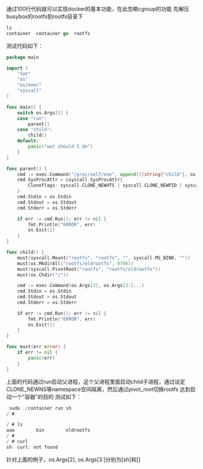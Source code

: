 通过100行代码就可以实现docker的基本功能，在此忽略cgroup的功能
先解压busybox的rootfs到rootfs目录下
```go
ls
container  container.go  rootfs
```
测试代码如下：
```go
package main

import (
	"fmt"
	"os"
	"os/exec"
	"syscall"
)

func main() {
	switch os.Args[1] {
	case "run":
		parent()
	case "child":
		child()
	default:
		panic("wat should I do")
	}
}

func parent() {
	cmd := exec.Command("/proc/self/exe", append([]string{"child"}, os.Args[2:]...)...)
	cmd.SysProcAttr = &syscall.SysProcAttr{
		Cloneflags: syscall.CLONE_NEWUTS | syscall.CLONE_NEWPID | syscall.CLONE_NEWNS,
	}
	cmd.Stdin = os.Stdin
	cmd.Stdout = os.Stdout
	cmd.Stderr = os.Stderr

	if err := cmd.Run(); err != nil {
		fmt.Println("ERROR", err)
		os.Exit(1)
	}
}

func child() {
	must(syscall.Mount("rootfs", "rootfs", "", syscall.MS_BIND, ""))
	must(os.MkdirAll("rootfs/oldrootfs", 0700))
	must(syscall.PivotRoot("rootfs", "rootfs/oldrootfs"))
	must(os.Chdir("/"))

	cmd := exec.Command(os.Args[2], os.Args[3:]...)
	cmd.Stdin = os.Stdin
	cmd.Stdout = os.Stdout
	cmd.Stderr = os.Stderr

	if err := cmd.Run(); err != nil {
		fmt.Println("ERROR", err)
		os.Exit(1)
	}
}

func must(err error) {
	if err != nil {
		panic(err)
	}
}

```
上面的代码通过run启动父进程，这个父进程里面启动child子进程，通过设定CLONE_NEWNS等namespace空间隔离，然后通过pivot_root切换rootfs
达到启动一个"容器"的目的
测试如下：
```go
 sudo ./container run sh
/ # 

/ # ls
aaa        bin        oldrootfs
/ # 
/ # curl
sh: curl: not found
```
针对上面的例子，os.Args[2], os.Args[3:]分别为[sh]和[]